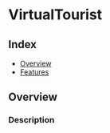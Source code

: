 # VirtualTourist

## Index
- [Overview](#overview)
- [Features](#features)

## Overview

### Description
